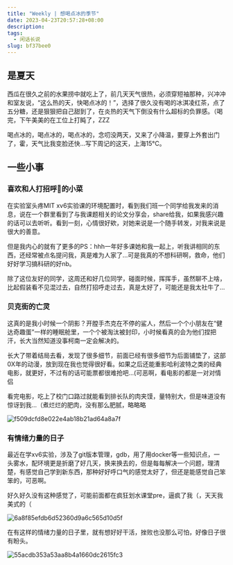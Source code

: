 ```yaml
---
title: "Weekly | 想喝点冰的季节"
date: 2023-04-23T20:57:28+08:00
description: 
tags:
  - 闲话长说
slug: bf37bee0
---
```


## 是夏天

西瓜在很久之前的水果捞中就吃上了，前几天天气很热，必须穿短袖那种，兴冲冲和室友说，“这么热的天，快喝点冰的！”，选择了很久没有喝的冰淇凌红茶，点了五分糖，还是狠狠把自己甜到了，在炎热的天气下倒没有什么超标的负罪感。（喝完，下午美美的在工位上打盹了，ZZZ

喝点冰的，喝点冰的，喝点冰的，念叨没两天，又来了小降温，要穿上外套出门了，霍，天气比我变脸还快...写下周记的这天，上海15°C。


## 一些小事

### 喜欢和人打招呼🙋的小菜

在实验室头疼MIT xv6实验课的环境配置时，看到我们班一个同学给我发来的消息，说在一个群里看到了与我课题相关的论文分享会，share给我，如果我感兴趣的话可以去听听。看到一刻，心情很好欸，对她来说是一个随手转发，对我来说是很大的善意。

但是我内心的就有了更多的PS：hhh一年好多课她和我一起上，听我讲相同的东西，还经常被点名提问我，真是难为人家了...可是我真的不想科研啊，救命，他们好好学习搞科研的好nb。

除了这位友好的同学，这周还和好几位同学，碰面时候，挥挥手，虽然聊不上啥，比起假装看不见混过去，自然打招呼走过去，真是太好了，可能还是我太社牛了...

### 贝克街的亡灵

这真的是我小时候一个阴影？开膛手杰克在不停的鲨人，然后一个个小朋友在“健达奇趣蛋”一样的睡眠舱里，一个个被淘汰被封印，小时候看真的会为他们捏把汗，长大当然知道没事柯南一定会解决的。

长大了带着结局去看，发现了很多细节，前面已经有很多细节为后面铺垫了，这部0X年的动漫，放到现在我也觉得很好看。如果之后还能重影哈利波特之类的经典电影，就更好，不过有的话可能票都很难抢吧...(可恶啊，看电影的都是一对对情侣

看完电影，吃上了校门口路过就能看到排长队的肉夹馍，量特别大，但是味道没有惊讶到我...（煮烂烂的肥肉，没有那么肥腻，略略略

![f509dcfd8e022e4ab18b21ad64a8a7f](https://bu.dusays.com/2023/04/23/64452c10da749.jpg)

### 有情绪力量的日子

最近在学xv6实验，涉及了git版本管理，gdb，用了用docker等一些知识点，一头雾水，配环境更是折磨了好几天，换来换去的，但是每每解决一个问题，理清楚，有感觉自己学到新东西，那种好好呼口气的感觉太好了，但还是能感觉自己笨笨的，可恶啊。

好久好久没有这种感觉了，可能前面都在疯狂划水课堂pre，逼疯了我（，天天我美式的（

![6a8f85efdb6d52360d9a6c565d10d5f](https://bu.dusays.com/2023/04/23/64452c161b1d4.jpg)

在有这样的情绪力量的日子里，就有想好好干活，挫败也没那么可怕，好像日子很有盼头。

![55acdb353a53aa8b4a1660dc2615fc3](https://bu.dusays.com/2023/04/23/64452c1beba31.jpg)
